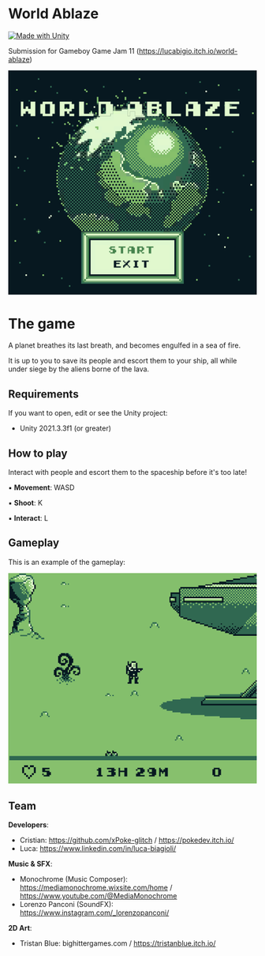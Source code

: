 # World Ablaze
[![Made with Unity](https://img.shields.io/badge/Made%20with-Unity-57b9d3.svg?style=flat&logo=unity)](https://www.unity.com)

Submission for Gameboy Game Jam 11 (https://lucabigio.itch.io/world-ablaze)

<img src="https://github.com/xPoke-glitch/GB-Jam-11/blob/main/Screenshots/title.gif" width="750">

# The game
A planet breathes its last breath, and becomes engulfed in a sea of fire. 

It is up to you to save its people and escort them to your ship, all while under siege by the aliens borne of the lava. 

## Requirements

If you want to open, edit or see the Unity project:
* Unity 2021.3.3f1 (or greater)

## How to play

Interact with people and  escort them to the spaceship before it's too late!

▪ **Movement**: WASD 

▪ **Shoot**: K 

▪ **Interact**: L

## Gameplay

This is an example of the gameplay:

<img src="https://github.com/xPoke-glitch/GB-Jam-11/blob/main/Screenshots/gameplay.gif" width="750">

## Team

**Developers**:
* Cristian: https://github.com/xPoke-glitch / https://pokedev.itch.io/
* Luca: https://www.linkedin.com/in/luca-biagioli/

**Music & SFX**:
* Monochrome (Music Composer): https://mediamonochrome.wixsite.com/home / https://www.youtube.com/@MediaMonochrome
* Lorenzo Panconi (SoundFX): https://www.instagram.com/_lorenzopanconi/

**2D Art**:
* Tristan Blue:  bighittergames.com / https://tristanblue.itch.io/
